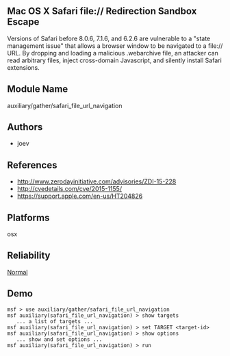 ## Mac OS X Safari file:// Redirection Sandbox Escape

Versions of Safari before 8.0.6, 7.1.6, and 6.2.6 are 
vulnerable to a "state management issue" that allows a 
browser window to be navigated to a file:// URL. By dropping 
and loading a malicious .webarchive file, an attacker can 
read arbitrary files, inject cross-domain Javascript, and 
silently install Safari extensions.


## Module Name
auxiliary/gather/safari_file_url_navigation

## Authors
* joev


## References
* http://www.zerodayinitiative.com/advisories/ZDI-15-228
* http://cvedetails.com/cve/2015-1155/
* https://support.apple.com/en-us/HT204826




## Platforms
osx

## Reliability
[Normal](https://github.com/rapid7/metasploit-framework/wiki/Exploit-Ranking)

## Demo

```
msf > use auxiliary/gather/safari_file_url_navigation
msf auxiliary(safari_file_url_navigation) > show targets
   ... a list of targets ...
msf auxiliary(safari_file_url_navigation) > set TARGET <target-id>
msf auxiliary(safari_file_url_navigation) > show options
   ... show and set options ...
msf auxiliary(safari_file_url_navigation) > run
```
    
    